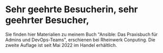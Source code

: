 # Sehr geehrte Besucherin, sehr geehrter Besucher,

Sie finden hier Materialien zu meinem Buch "Ansible: Das Praxisbuch für Admins und DevOps-Teams", erschienen bei Rheinwerk Conputing.
Die zweite Auflage ist seit Mai 2022 im Handel erhältlich.
